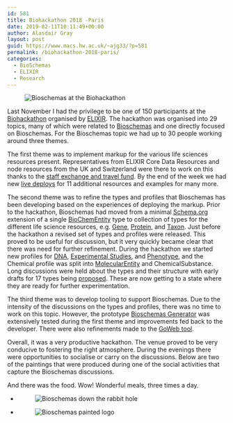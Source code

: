 ```yaml
---
id: 581
title: Biohackathon 2018 -Paris
date: 2019-02-11T10:11:49+00:00
author: Alasdair Gray
layout: post
guid: https://www.macs.hw.ac.uk/~ajg33/?p=581
permalink: /biohackathon-2018-paris/
categories:
  - BioSchemas
  - ELIXIR
  - Research
---
```

<figure class="wp-block-image"><img src="http://www.macs.hw.ac.uk/~ajg33/wp-content/uploads/2019/01/2018-11-15-18.44.27-1-1024x663.jpg" alt="Bioschemas at the Biohackathon" class="wp-image-585" srcset="https://www.macs.hw.ac.uk/~ajg33/wp-content/uploads/2019/01/2018-11-15-18.44.27-1-1024x663.jpg 1024w, https://www.macs.hw.ac.uk/~ajg33/wp-content/uploads/2019/01/2018-11-15-18.44.27-1-300x194.jpg 300w, https://www.macs.hw.ac.uk/~ajg33/wp-content/uploads/2019/01/2018-11-15-18.44.27-1-768x497.jpg 768w, https://www.macs.hw.ac.uk/~ajg33/wp-content/uploads/2019/01/2018-11-15-18.44.27-1-620x401.jpg 620w" sizes="(max-width: 1024px) 100vw, 1024px" /></figure> 

<p class="md-end-block" contenteditable="true">
  <span class="md-expand">Last November I had the privilege to be one of 150 participants at the <a href="https://bh2018paris.info/">Biohackathon</a> organised by <a href="https://www.elixir-europe.org/">ELIXIR</a>. The hackathon was organised into 29 topics, many of which were related to <a href="http://bioschemas.org/">Bioschemas</a> and one directly focused on Bioschemas. For the Bioschemas topic we had up to 30 people working around three themes.</span>
</p>

<p class="md-end-block md-focus" contenteditable="true">
  <span class="md-expand">The first theme was to implement markup for the various life sciences resources present. Representatives from ELIXIR Core Data Resources and node resources from the UK and Switzerland were there to work on this thanks to the <a href="https://www.elixir-europe.org/platforms/interoperability/rfp-bioschemas">staff exchange and travel fund</a>. By the end of the week we had new <a href="http://bioschemas.org/liveDeploys/">live deploys</a> for 11 additional resources and examples for many more.</span>
</p>

<p class="md-end-block" contenteditable="true">
  The second theme was to refine the types and profiles that Bioschemas has been developing based on the experiences of deploying the markup. Prior to the hackathon, Bioschemas had moved from a minimal <a href="http://schema.org">Schema.org</a> extension of a single <a href="http://bioschemas.org/BioChemEntity">BioChemEntity</a> type to collection of types for the different life science resources, e.g. <a href="http://bioschemas.org/Gene">Gene</a>, <a href="http://bioschema.org/Protein">Protein</a>, and <a href="http://bioschemas.org/Taxon">Taxon</a>. Just before the hackathon a revised set of types and profiles were released. This proved to be useful for discussion, but it very quickly became clear that there was need for further refinement. During the hackathon we started new profiles for <a href="http://bioschemas.org/devSpecs/DNA/">DNA</a>, <a href="http://bioschemas.org/devSpecs/Study/">Experimental Studies</a>, and <a href="http://bioschemas.org/devSpecs/Phenotype/">Phenotype</a>, and the Chemical profile was split into <a href="http://bioschemas.org/devSpecs/MolecularEntity/">MolecularEntity</a> and ChemicalSubstance. Long discussions were held about the types and their structure with early drafts for 17 types being <a href="https://docs.google.com/document/d/1_rO64r4JZgHA-66s_nsvLikUKZJnPJcwQte9BFb0WiU/edit?usp=sharing">proposed</a>. These are now getting to a state where they are ready for further experimentation.
</p>

<p class="md-end-block" contenteditable="true">
  The third theme was to develop tooling to support Bioschemas. Due to the intensity of the discussions on the types and profiles, there was no time to work on this topic. However, the prototype <a href="http://www.macs.hw.ac.uk/~ajg33/BioschemasGenerator/">Bioschemas Generator</a> was extensively tested during the first theme and improvements fed back to the developer. There were also refinements made to the <a href="https://github.com/BioSchemas/bioschemas-goweb">GoWeb tool</a>.
</p>

<p class="md-end-block" contenteditable="true">
  Overall, it was a very productive hackathon. The venue proved to be very conducive to fostering the right atmosphere. During the evenings there were opportunities to socialise or carry on the discussions. Below are two of the paintings that were produced during one of the social activities that capture the Bioschemas discussions.
</p>

<p class="md-end-block" contenteditable="true">
  <span class="md-expand">And there was the food. Wow! Wonderful meals, three times a day.</span>
</p>

<ul class="wp-block-gallery columns-2 is-cropped">
  <li class="blocks-gallery-item">
    <figure><img src="http://www.macs.hw.ac.uk/~ajg33/wp-content/uploads/2019/01/2018-11-15-22.19.37-1024x714.jpg" alt="Bioschemas down the rabbit hole" data-id="586" data-link="http://www.macs.hw.ac.uk/~ajg33/?attachment_id=586" class="wp-image-586" srcset="https://www.macs.hw.ac.uk/~ajg33/wp-content/uploads/2019/01/2018-11-15-22.19.37-1024x714.jpg 1024w, https://www.macs.hw.ac.uk/~ajg33/wp-content/uploads/2019/01/2018-11-15-22.19.37-300x209.jpg 300w, https://www.macs.hw.ac.uk/~ajg33/wp-content/uploads/2019/01/2018-11-15-22.19.37-768x535.jpg 768w, https://www.macs.hw.ac.uk/~ajg33/wp-content/uploads/2019/01/2018-11-15-22.19.37-620x432.jpg 620w" sizes="(max-width: 1024px) 100vw, 1024px" /></figure>
  </li>
  <li class="blocks-gallery-item">
    <figure><img src="http://www.macs.hw.ac.uk/~ajg33/wp-content/uploads/2019/01/2018-11-15-22.19.49-855x1024.jpg" alt="Bioschemas painted logo" data-id="587" data-link="http://www.macs.hw.ac.uk/~ajg33/?attachment_id=587" class="wp-image-587" srcset="https://www.macs.hw.ac.uk/~ajg33/wp-content/uploads/2019/01/2018-11-15-22.19.49-855x1024.jpg 855w, https://www.macs.hw.ac.uk/~ajg33/wp-content/uploads/2019/01/2018-11-15-22.19.49-250x300.jpg 250w, https://www.macs.hw.ac.uk/~ajg33/wp-content/uploads/2019/01/2018-11-15-22.19.49-768x920.jpg 768w, https://www.macs.hw.ac.uk/~ajg33/wp-content/uploads/2019/01/2018-11-15-22.19.49-620x743.jpg 620w" sizes="(max-width: 855px) 100vw, 855px" /></figure>
  </li>
</ul>